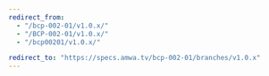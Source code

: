 ```yaml
---
redirect_from:
  - "/bcp-002-01/v1.0.x/"
  - "/BCP-002-01/v1.0.x/"
  - "/bcp00201/v1.0.x/"

redirect_to: "https://specs.amwa.tv/bcp-002-01/branches/v1.0.x"
---
```

